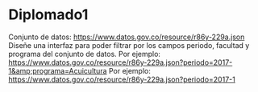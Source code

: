 # Diplomado1
Conjunto de datos: https://www.datos.gov.co/resource/r86y-229a.json Diseñe una interfaz para poder filtrar por los campos periodo, facultad y programa del conjunto de datos.  Por ejemplo: https://www.datos.gov.co/resource/r86y-229a.json?periodo=2017-1&amp;programa=Acuicultura Por ejemplo: https://www.datos.gov.co/resource/r86y-229a.json?periodo=2017-1
